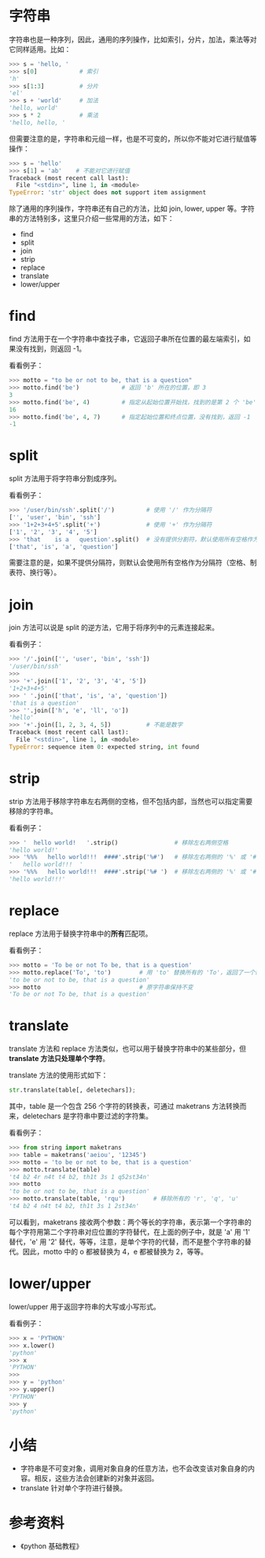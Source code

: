 # 字符串

字符串也是一种序列，因此，通用的序列操作，比如索引，分片，加法，乘法等对它同样适用。比如：

```python
>>> s = 'hello, '
>>> s[0]            # 索引
'h'
>>> s[1:3]          # 分片
'el'
>>> s + 'world'     # 加法
'hello, world'
>>> s * 2           # 乘法
'hello, hello, '
```

但需要注意的是，字符串和元组一样，也是不可变的，所以你不能对它进行赋值等操作：

```python
>>> s = 'hello'
>>> s[1] = 'ab'    # 不能对它进行赋值
Traceback (most recent call last):
  File "<stdin>", line 1, in <module>
TypeError: 'str' object does not support item assignment
```

除了通用的序列操作，字符串还有自己的方法，比如 join, lower, upper 等。字符串的方法特别多，这里只介绍一些常用的方法，如下：

- find
- split
- join
- strip
- replace
- translate
- lower/upper

# find

find 方法用于在一个字符串中查找子串，它返回子串所在位置的最左端索引，如果没有找到，则返回 -1。

看看例子：

```python
>>> motto = "to be or not to be, that is a question"
>>> motto.find('be')            # 返回 'b' 所在的位置，即 3
3
>>> motto.find('be', 4)         # 指定从起始位置开始找，找到的是第 2 个 'be'
16
>>> motto.find('be', 4, 7)      # 指定起始位置和终点位置，没有找到，返回 -1
-1
```

# split

split 方法用于将字符串分割成序列。

看看例子：

```python
>>> '/user/bin/ssh'.split('/')         # 使用 '/' 作为分隔符
['', 'user', 'bin', 'ssh']
>>> '1+2+3+4+5'.split('+')             # 使用 '+' 作为分隔符
['1', '2', '3', '4', '5']
>>> 'that    is a   question'.split()  # 没有提供分割符，默认使用所有空格作为分隔符
['that', 'is', 'a', 'question']
```

需要注意的是，如果不提供分隔符，则默认会使用所有空格作为分隔符（空格、制表符、换行等）。

# join

join 方法可以说是 split 的逆方法，它用于将序列中的元素连接起来。

看看例子：

```python
>>> '/'.join(['', 'user', 'bin', 'ssh'])
'/user/bin/ssh'
>>>
>>> '+'.join(['1', '2', '3', '4', '5'])
'1+2+3+4+5'
>>> ' '.join(['that', 'is', 'a', 'question'])
'that is a question'
>>> ''.join(['h', 'e', 'll', 'o'])
'hello'
>>> '+'.join([1, 2, 3, 4, 5])          # 不能是数字
Traceback (most recent call last):
  File "<stdin>", line 1, in <module>
TypeError: sequence item 0: expected string, int found
```

# strip

strip 方法用于移除字符串左右两侧的空格，但不包括内部，当然也可以指定需要移除的字符串。

看看例子：

```python
>>> '  hello world!   '.strip()                # 移除左右两侧空格
'hello world!'
>>> '%%%   hello world!!!  ####'.strip('%#')   # 移除左右两侧的 '%' 或 '#'
'   hello world!!!  '
>>> '%%%   hello world!!!  ####'.strip('%# ')  # 移除左右两侧的 '%' 或 '#' 或空格
'hello world!!!'
```

# replace

replace 方法用于替换字符串中的**所有**匹配项。

看看例子：

```python
>>> motto = 'To be or not To be, that is a question'
>>> motto.replace('To', 'to')        # 用 'to' 替换所有的 'To'，返回了一个新的字符串
'to be or not to be, that is a question'
>>> motto                            # 原字符串保持不变
'To be or not To be, that is a question'
```

# translate

translate 方法和 replace 方法类似，也可以用于替换字符串中的某些部分，但 **translate 方法只处理单个字符**。

translate 方法的使用形式如下：

```python
str.translate(table[, deletechars]);
```

其中，table 是一个包含 256 个字符的转换表，可通过 maketrans 方法转换而来，deletechars 是字符串中要过滤的字符集。

看看例子：

```python
>>> from string import maketrans
>>> table = maketrans('aeiou', '12345')
>>> motto = 'to be or not to be, that is a question'
>>> motto.translate(table)
't4 b2 4r n4t t4 b2, th1t 3s 1 q52st34n'
>>> motto
'to be or not to be, that is a question'
>>> motto.translate(table, 'rqu')        # 移除所有的 'r', 'q', 'u'
't4 b2 4 n4t t4 b2, th1t 3s 1 2st34n'
```

可以看到，maketrans 接收两个参数：两个等长的字符串，表示第一个字符串的每个字符用第二个字符串对应位置的字符替代，在上面的例子中，就是 'a' 用 '1' 替代，'e' 用 '2' 替代，等等，注意，是单个字符的代替，而不是整个字符串的替代。因此，motto 中的 o 都被替换为 4，e 都被替换为 2，等等。

# lower/upper

lower/upper 用于返回字符串的大写或小写形式。

看看例子：

```python
>>> x = 'PYTHON'
>>> x.lower()
'python'
>>> x
'PYTHON'
>>>
>>> y = 'python'
>>> y.upper()
'PYTHON'
>>> y
'python'
```

# 小结

- 字符串是不可变对象，调用对象自身的任意方法，也不会改变该对象自身的内容。相反，这些方法会创建新的对象并返回。
- translate 针对单个字符进行替换。

# 参考资料

- 《python 基础教程》


